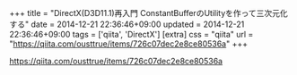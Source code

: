 +++
title = "DirectX(D3D11.1)再入門 ConstantBufferのUtilityを作って三次元化する"
date = 2014-12-21 22:36:46+09:00
updated = 2014-12-21 22:36:46+09:00
tags = ['qiita', 'DirectX']
[extra]
css = "qiita"
url = "https://qiita.com/ousttrue/items/726c07dec2e8ce80536a"
+++

<https://qiita.com/ousttrue/items/726c07dec2e8ce80536a>

